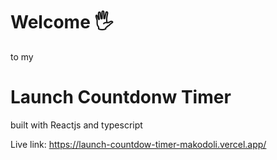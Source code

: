 # Welcome 🖐

to my 

# Launch Countdonw Timer 

built with Reactjs and typescript

Live link: https://launch-countdow-timer-makodoli.vercel.app/

